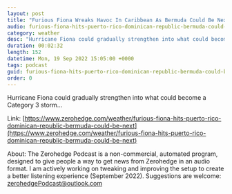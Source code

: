```yaml
---
layout: post
title: "Furious Fiona Wreaks Havoc In Caribbean As Bermuda Could Be Next"
audio: furious-fiona-hits-puerto-rico-dominican-republic-bermuda-could-be-next-0
category: weather
desc: "Hurricane Fiona could gradually strengthen into what could become a Category 3 storm... "
duration: 00:02:32
length: 152
datetime: Mon, 19 Sep 2022 15:05:00 +0000
tags: podcast
guid: furious-fiona-hits-puerto-rico-dominican-republic-bermuda-could-be-next-0
order: 0
---
```

Hurricane Fiona could gradually strengthen into what could become a Category 3 storm... 

Link: [https://www.zerohedge.com/weather/furious-fiona-hits-puerto-rico-dominican-republic-bermuda-could-be-next](https://www.zerohedge.com/weather/furious-fiona-hits-puerto-rico-dominican-republic-bermuda-could-be-next)

About: The Zerohedge Podcast is a non-commercial, automated program, designed to give people a way to get news from Zerohedge in an audio format.  I am actively working on tweaking and improving the setup to create a better listening experience (September 2022).  Suggestions are welcome: [zerohedgePodcast@outlook.com](mailto:zerohedgePodcast@outlook.com)